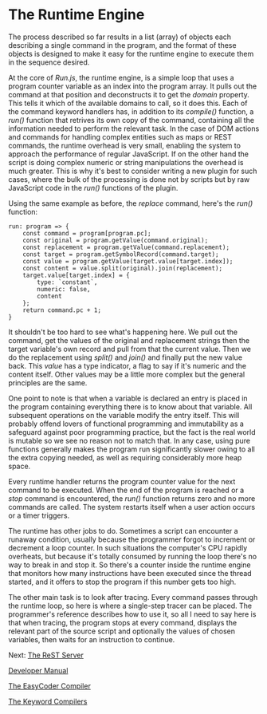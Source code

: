 # The Runtime Engine #

The process described so far results in a list (array) of objects each describing a single command in the program, and the format of these objects is designed to make it easy for the runtime engine to execute them in the sequence desired.

At the core of _Run.js_, the runtime engine, is a simple loop that uses a program counter variable as an index into the program array. It pulls out the command at that position and deconstructs it to get the _domain_ property. This tells it which of the available domains to call, so it does this. Each of the command keyword handlers has, in addition to its _compile()_ function, a _run()_ function that retrives its own copy of the command, containing all the information needed to perform the relevant task. In the case of DOM actions and commands for handling complex entities such as maps or REST commands, the runtime overhead is very small, enabling the system to approach the performance of regular JavaScript. If on the other hand the script is doing complex numeric or string manipulations the overhead is much greater. This is why it's best to consider writing a new plugin for such cases, where the bulk of the processing is done not by scripts but by raw JavaScript code in the _run()_ functions of the plugin.

Using the same example as before, the _replace_ command, here's the _run()_ function:

```
run: program => {
	const command = program[program.pc];
	const original = program.getValue(command.original);
	const replacement = program.getValue(command.replacement);
	const target = program.getSymbolRecord(command.target);
	const value = program.getValue(target.value[target.index]);
	const content = value.split(original).join(replacement);
	target.value[target.index] = {
		type: `constant`,
		numeric: false,
		content
	};
	return command.pc + 1;
}
```

It shouldn't be too hard to see what's happening here. We pull out the command, get the values of the original and replacement strings then the target variable's own record and pull from that the current value. Then we do the replacement using _split()_ and _join()_ and finally put the new value back. This _value_ has a type indicator, a flag to say if it's numeric and the content itself. Other values may be a little more complex but the general principles are the same.

One point to note is that when a variable is declared an entry is placed in the program containing everything there is to know about that variable. All subsequent operations on the variable modify the entry itself. This will probably offend lovers of functional programming and immutability as a safeguard against poor programming practice, but the fact is the real world is mutable so we see no reason not to match that. In any case, using pure functions generally makes the program run significantly slower owing to all the extra copying needed, as well as requiring considerably more heap space.

Every runtime handler returns the program counter value for the next command to be executed. When the end of the program is reached or a _stop_ command is encountered, the _run()_ function returns zero and no more commands are called. The system restarts itself when a user action occurs or a timer triggers.

The runtime has other jobs to do. Sometimes a script can encounter a runaway condition, usually because the programmer forgot to increment or decrement a loop counter. In such situations the computer's CPU rapidly overheats, but because it's totally consumed by running the loop there's no way to break in and stop it. So there's a counter inside the runtime engine that monitors how many instructions have been executed since the thread started, and it offers to stop the program if this number gets too high.

The other main task is to look after tracing. Every command passes through the runtime loop, so here is where a single-step tracer can be placed. The programmer's reference describes how to use it, so all I need to say here is that when tracing, the program stops at every command, displays the relevant part of the source script and optionally the values of chosen variables, then waits for an instruction to continue. 

Next: [The ReST Server](REST.md)

[Developer Manual](Developer.md)

[The EasyCoder Compiler](Compiler.md)

[The Keyword Compilers](Core.md)